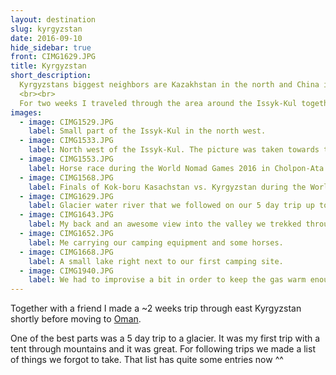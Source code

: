```yaml
---
layout: destination
slug: kyrgyzstan
date: 2016-09-10
hide_sidebar: true
front: CIMG1629.JPG
title: Kyrgyzstan
short_description:
  Kyrgyzstans biggest neighbors are Kazakhstan in the north and China in the east-south. The country is dominated by mountainous terrain and by its biggest lake Issyk-Kul in the north-east which is enclosed by high mountain ranges.
  <br><br>
  For two weeks I traveled through the area around the Issyk-Kul together with a friend. We took a bus from the capital Bishkek and generally went around the lake clockwise.
images:
  - image: CIMG1529.JPG
    label: Small part of the Issyk-Kul in the north west.
  - image: CIMG1533.JPG
    label: North west of the Issyk-Kul. The picture was taken towards the mountains in the north.
  - image: CIMG1553.JPG
    label: Horse race during the World Nomad Games 2016 in Cholpon-Ata.
  - image: CIMG1568.JPG
    label: Finals of Kok-boru Kasachstan vs. Kyrgyzstan during the World Nomad games 2016. Two teams of riders have to grab a beheaded goat and throw it in the other teams goal. It is the most famous game in Kyrgyzstan and some other countries in the area. Kyrgyzstan won the finals ;)
  - image: CIMG1629.JPG
    label: Glacier water river that we followed on our 5 day trip up to the glacier.
  - image: CIMG1643.JPG
    label: My back and an awesome view into the valley we trekked through ^^
  - image: CIMG1652.JPG
    label: Me carrying our camping equipment and some horses.
  - image: CIMG1668.JPG
    label: A small lake right next to our first camping site.
  - image: CIMG1940.JPG
    label: We had to improvise a bit in order to keep the gas warm enough. At our highest camping site we weren't able to cook and at a bit lower sites constructions like this were necessary to keep the gas coming.
---
```


Together with a friend I made a ~2 weeks trip through east Kyrgyzstan shortly before moving to <a href="/traveling/Oman/">Oman</a>.

One of the best parts was a 5 day trip to a glacier. It was my first trip with a tent through mountains and it was great. For following trips we made a list of things we forgot to take. That list has quite some entries now ^^

